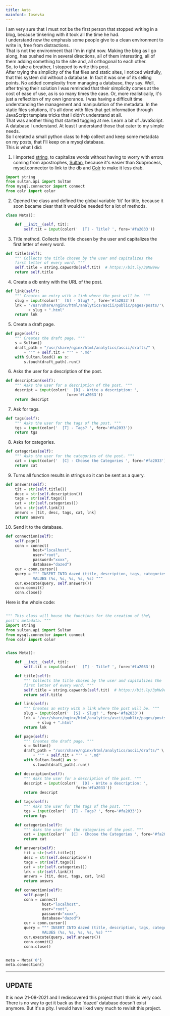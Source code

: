 ```yaml
---
title: Auto
mainfont: Iosevka
---
```


I am very sure that I must not be the first person that stopped writing in a blog, because tinkering with it took all the time he had.  
I understand now the emphasis some people give to a clean environment to write in, free from distractions.  
That is not the environment that I'm in right now. Making the blog as I go along, has pushed me in several directions, all of them 
interesting, all of them adding something to the site and, all orthogonal to each other.  
So, to take a breather, I stopped to write this post.  
After trying the simplicity of the flat files and static sites, I noticed wistfully, that this system did without a database. In fact it was one of its selling points. No added complexity from  managing a database, they say. Well, after trying their solution I was reminded that their simplicity comes at the cost of ease of use, as is so many times the case. Or, more realistically, it's just a reflection of my own ignorance. I was having a difficult time understanding the management and manipulation of the metadata. In the static files solutions, it's all done with files that get information through JavaScript template tricks that I didn't understand at all.  
That was another thing that started tugging at me. Learn a bit of JavaScript.  
A database I understand. At least I understand those that cater to my simple needs.  
So I created a small python class to help collect and keep some metadata on my posts, that I'll keep on a mysql database.  
This is what I did:  

1.  I imported [string](https://www.journaldev.com/23788/python-string-module), to capitalize words without having to worry with errors coming from apostrophes,
[Sultan](https://sultan.readthedocs.io/en/latest/), because it's easier than Subprocess, mysql.connector to link to the db and [Colr](https://github.com/welbornprod/colr) to make it less drab.
```python
import string
from sultan.api import Sultan
from mysql.connector import connect
from colr import color
```

2. Opened the class and defined the global variable 'tit' for title, because it
soon became clear that it would be needed for a lot of methods.
```python
class Meta():

    def __init__(self, tit):
        self.tit = input(color('  [T] - Title? ', fore='#fa2033'))
```

3. Title method. Collects the title chosen by the user and capitalizes the
first letter of every word.
```python
def title(self):
    """ Collects the title chosen by the user and capitalizes the
    first letter of every word. """
    self.title = string.capwords(self.tit)  # https://bit.ly/3pMw9ew
    return self.title
```

4. Create a db entry with the URL of the post.
```python
def link(self):
    """ Creates an entry with a link where the post will be. """
    slug = input(color('  [S] - Slug? ', fore='#fa2033'))
    lnk = '/usr/share/nginx/html/analytics/ascii/public/pages/posts/'\
          + slug + ".html"
    return lnk
```

5. Create a draft page.
```python
def page(self):
    """ Creates the draft page. """
    s = Sultan()
    draft_path = "/usr/share/nginx/html/analytics/ascii/drafts/" \
        + "'" + self.tit + "'" + ".md"
    with Sultan.load() as s:
        s.touch(draft_path).run()
```
 
6. Asks the user for a description of the post.
```python
def description(self):
    """ Asks the user for a description of the post. """
    descript = input(color('  [D] - Write a description: ',
                           fore='#fa2033'))
    return descript
```

7. Ask for tags.
```python
def tags(self):
    """ Asks the user for the tags of the post. """
    tgs = input(color('  [T] - Tags? ', fore='#fa2033'))
    return tgs
```

8. Asks for categories.
```python
def categories(self):
    """ Asks the user for the categories of the post. """
    cat = input(color('  [C] - Choose the Categories ', fore='#fa2033'))
    return cat
```

9. Turns all function results in strings so it can be sent as a query.
```python
def answers(self):
    tit = str(self.title())
    desc = str(self.description())
    tags = str(self.tags())
    cat = str(self.categories())
    lnk = str(self.link())
    answrs = [tit, desc, tags, cat, lnk]
    return answrs
```

10. Send it to the database.
```python
def connection(self):
    self.page()
    conn = connect(
            host="localhost",
            user="root",
            password="xxxx",
            database="dazed")
    cur = conn.cursor()
    query = """ INSERT INTO dazed (title, description, tags, categories, link)
            VALUES (%s, %s, %s, %s, %s) """
    cur.execute(query, self.answers())
    conn.commit()
    conn.close()
```

Here is the whole code:

```python

""" This class will house the functions for the creation of the\
post's metadata. """
import string
from sultan.api import Sultan
from mysql.connector import connect
from colr import color


class Meta():

    def __init__(self, tit):
        self.tit = input(color('  [T] - Title? ', fore='#fa2033'))

    def title(self):
        """ Collects the title chosen by the user and capitalizes the
        first letter of every word. """
        self.title = string.capwords(self.tit)  # https://bit.ly/3pMw9ew
        return self.title

    def link(self):
        """ Creates an entry with a link where the post will be. """
        slug = input(color('  [S] - Slug? ', fore='#fa2033'))
        lnk = '/usr/share/nginx/html/analytics/ascii/public/pages/posts/'\
              + slug + ".html"
        return lnk

    def page(self):
        """ Creates the draft page. """
        s = Sultan()
        draft_path = "/usr/share/nginx/html/analytics/ascii/drafts/" \
            + "'" + self.tit + "'" + ".md"
        with Sultan.load() as s:
            s.touch(draft_path).run()

    def description(self):
        """ Asks the user for a description of the post. """
        descript = input(color('  [D] - Write a description: ',
                               fore='#fa2033'))
        return descript

    def tags(self):
        """ Asks the user for the tags of the post. """
        tgs = input(color('  [T] - Tags? ', fore='#fa2033'))
        return tgs

    def categories(self):
        """ Asks the user for the categories of the post. """
        cat = input(color('  [C] - Choose the Categories ', fore='#fa2033'))
        return cat

    def answers(self):
        tit = str(self.title())
        desc = str(self.description())
        tags = str(self.tags())
        cat = str(self.categories())
        lnk = str(self.link())
        answrs = [tit, desc, tags, cat, lnk]
        return answrs

    def connection(self):
        self.page()
        conn = connect(
                host="localhost",
                user="root",
                password="xxxx",
                database="dazed")
        cur = conn.cursor()
        query = """ INSERT INTO dazed (title, description, tags, categories, link)
                VALUES (%s, %s, %s, %s, %s) """
        cur.execute(query, self.answers())
        conn.commit()
        conn.close()


meta = Meta('0')
meta.connection()
```
--------------------------------------------------------------------------------------------

## UPDATE
It is now 21-08-2021 and I rediscovered this project that I think is very cool. There is no way to get it back as the 'dazed' database doesn't exist anymore. But it's a pity. I would have liked very much to revisit this project.  
